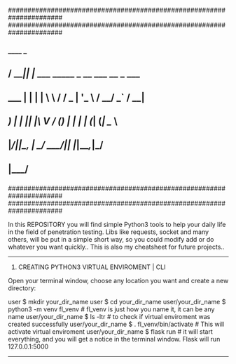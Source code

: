 ######################################################################
###################################################################### 
###          ____  _                                               ###
##          / ___|| |_   ___   _____  _ __   ___ __ _ ___           ##
##          \___ \| | | | \ \ / / _ \| '_ \ / __/ _` / __|          ##
##           ___) | | |_| |\ V / (_) | | | | (_| (_| \__ \          ##
##          |____/|_|\__, | \_/ \___/|_| |_|\___\__,_|___/          ##
##                   |___/                                          ##
###                                                                ###
######################################################################
###################################################################### 

In this REPOSITORY you will find simple Python3 tools to help your daily life in the field of penetration testing. Libs like requests, socket and many others, will be put in a simple short way, so you could modify add or do whatever you want quickly.. This is also my cheatsheet for future projects..


----------------------------------------------------------------------------------

1. CREATING PYTHON3 VIRTUAL ENVIROMENT | CLI

Open your terminal window, choose any location you want and create a new directory:

user $ mkdir your_dir_name
user $ cd your_dir_name
user/your_dir_name $ python3 -m venv fl_venv   # fl_venv is just how you name it, it can be any name
user/your_dir_name $ ls -ltr   # to check if virtual enviroment was created successfully
user/your_dir_name $ . fl_venv/bin/activate   # This will activate virtual enviroment
user/your_dir_name $ flask run   # it will start everything, and you will get a notice in the terminal window. Flask will run 127.0.0.1:5000 

----------------------------------------------------------------------------------

